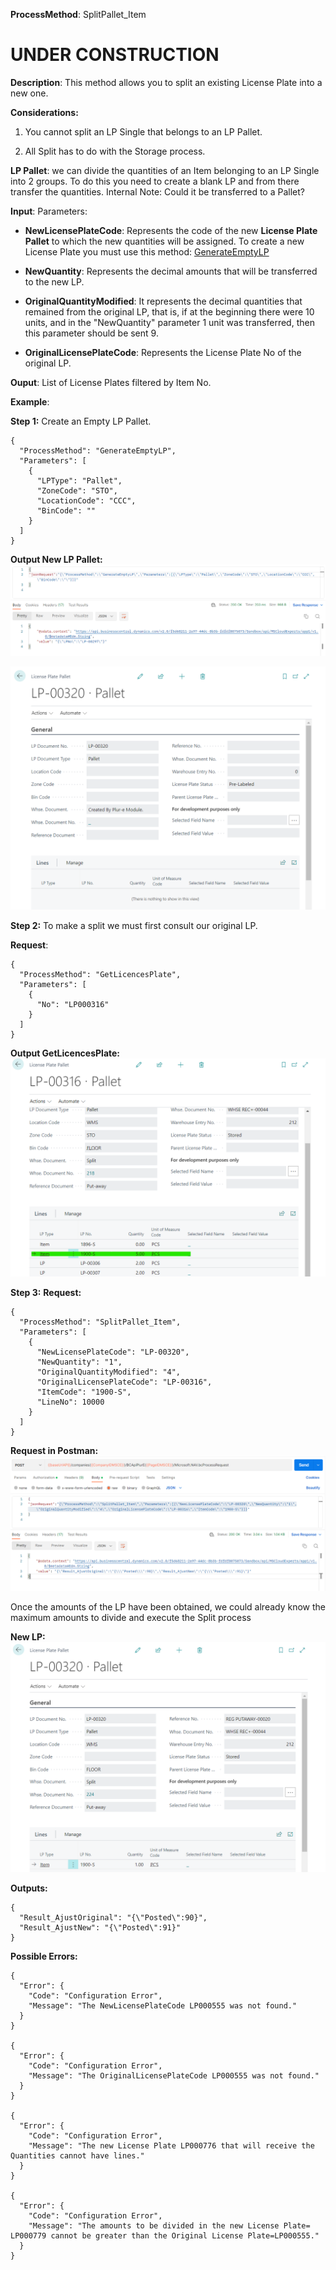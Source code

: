 **ProcessMethod**: SplitPallet_Item

# **UNDER CONSTRUCTION**


**Description**:
This method allows you to split an existing License Plate into a new one.

**Considerations:**

1) You cannot split an LP Single that belongs to an LP Pallet.

2) All Split has to do with the Storage process.


**LP Pallet**: we can divide the quantities of an Item belonging to an LP Single into 2 groups. To do this you need to create a blank LP and from there transfer the quantities.
   Internal Note: Could it be transferred to a Pallet?


**Input**:
Parameters: 
-	**NewLicensePlateCode**: Represents the code of the new **License Plate Pallet** to which the new quantities will be assigned. To create a new License Plate you must use this method:  [GenerateEmptyLP](/Plur%2De/Business-Central/WMS-API/Movements/Splits/GenerateEmptyLP)

-	**NewQuantity**: Represents the decimal amounts that will be transferred to the new LP.
-	**OriginalQuantityModified**: It represents the decimal quantities that remained from the original LP, that is, if at the beginning there were 10 units, and in the "NewQuantity" parameter 1 unit was transferred, then this parameter should be sent 9.
-	**OriginalLicensePlateCode**: Represents the License Plate No of the original LP.

**Ouput**: List of License Plates filtered by Item No.



**Example**:

**Step 1:** 
Create an Empty LP Pallet.

```
{
  "ProcessMethod": "GenerateEmptyLP",
  "Parameters": [
    {
      "LPType": "Pallet",
      "ZoneCode": "STO",
      "LocationCode": "CCC",
      "BinCode": ""
    }
  ]
}
```


**Output New LP Pallet:**
![image.png](/.attachments/image-0f816a7e-2722-4749-bce8-c0fef82e04d6.png)

![image.png](/.attachments/image-31fa6598-ebf2-46f3-92cf-c8604487cee5.png)

**Step 2:**
To make a split we must first consult our original LP.

**Request**:

```
{
  "ProcessMethod": "GetLicencesPlate",
  "Parameters": [
    {
      "No": "LP000316"
    }
  ]
}
```
**Output GetLicencesPlate:**
![image.png](/.attachments/image-4d80cb32-b508-4fef-afcf-3b789eb1515e.png)

**Step 3:**
**Request:**
```
{
  "ProcessMethod": "SplitPallet_Item",
  "Parameters": [
    {
      "NewLicensePlateCode": "LP-00320",
      "NewQuantity": "1",
      "OriginalQuantityModified": "4",
      "OriginalLicensePlateCode": "LP-00316",
      "ItemCode": "1900-S",
      "LineNo": 10000
    }
  ]
}
```

**Request in Postman:**
![image.png](/.attachments/image-5f5f44a3-8383-42b2-9d5f-31ed0a789f64.png)


Once the amounts of the LP have been obtained, we could already know the maximum amounts to divide and execute the Split process


**New LP:**
![image.png](/.attachments/image-c7914aaf-2ddf-4ee1-b957-9a14014df07d.png)

**Outputs:**
```
{
  "Result_AjustOriginal": "{\"Posted\":90}",
  "Result_AjustNew": "{\"Posted\":91}"
}
```

**Possible Errors:**

```
{
  "Error": {
    "Code": "Configuration Error",
    "Message": "The NewLicensePlateCode LP000555 was not found."
  }
}

{
  "Error": {
    "Code": "Configuration Error",
    "Message": "The OriginalLicensePlateCode LP000555 was not found."
  }
}

{
  "Error": {
    "Code": "Configuration Error",
    "Message": "The new License Plate LP000776 that will receive the Quantities cannot have lines."
  }
}

{
  "Error": {
    "Code": "Configuration Error",
    "Message": "The amounts to be divided in the new License Plate= LP000779 cannot be greater than the Original License Plate=LP000555."
  }
}
```





